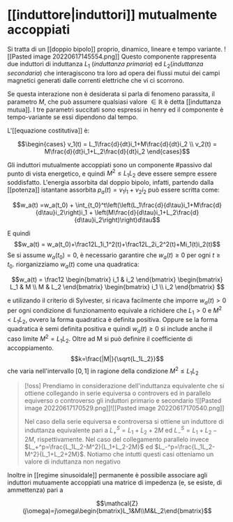 # [[induttore|induttori]] mutualmente accoppiati
Si tratta di un [[doppio bipolo]] proprio, dinamico, lineare e tempo variante.
 ![[Pasted image 20220617145554.png]]
 Questo componente rappresenta due induttori di induttanza $L_1$ (*induttanza primaria*) ed $L_2$(*induttanza secondaria*) che interagiscono tra loro ad opera dei flussi mutui dei campi magnetici generati dalle correnti elettriche che vi ci scorrono.
 
 Se questa interazione non è desiderata si parla di fenomeno parassita, il parametro $M$, che può assumere qualsiasi valore $\in \mathbb{R}$ è detta [[induttanza mutua]]. I tre parametri succitati sono espressi in henry ed il componente è tempo-variante se essi dipendono dal tempo.
 
 L'[[equazione costitutiva]] è:
 
$$\begin{cases}
	v_1(t) = L_1\frac{d}{dt}i_1+M\frac{d}{dt}i_2 \\
	v_2(t) = M\frac{d}{dt}i_1+L_2\frac{d}{dt}i_2
\end{cases}$$

Gli induttori mutualmente accoppiati sono un componente #passivo dal punto di vista energetico, e quindi $M^2\leq L_1L_2$ deve essere sempre essere soddisfatto.
L'energia assorbita dal doppio bipolo, infatti, partendo dalla [[potenza]] istantane assorbita $p_a(t) = v_1i_1+v_2i_2$ può essere scritta come:

$$w_a(t) =w_a(t_0) + \int_{t_0}^t\left(\left(L_1\frac{d}{d\tau}i_1+M\frac{d}{d\tau}i_2\right)i_1 + \left(M\frac{d}{d\tau}i_1+L_2\frac{d}{d\tau}i_2\right)\right)d\tau$$

E quindi
$$w_a(t) = w_a(t_0)+\frac12L_1i_1^2(t)+\frac12L_2i_2^2(t)+Mi_1(t)i_2(t)$$
Se si assume $w_a(t_0) = 0$, è necessario garantire che $w_a(t) \geq 0$ per ogni $t\geq t_0$. riorganizziamo $w_a(t)$ come una quadratica:

$$w_a(t) = \frac12
	\begin{bmatrix}
	i_1 & i_2
	\end{bmatrix}
	\begin{bmatrix}
	L_1 & M \\
	M & L_2
	\end{bmatrix}
	\begin{bmatrix}
	i_1 \\
	i_2
	\end{bmatrix}
$$

e utilizando il criterio di Sylvester, si ricava facilmente che imporre $w_a(t)>0$ per ogni condizione di funzionamento equivale a richidere che $L_1 > 0$ e $M^2 < L_1L_2$, ovvero la forma quadratica è definita positiva. Oppure se la forma quadratica è semi definita positiva e quindi $w_a(t) \geq 0$ si include anche il caso limite $M^2 = L_1L_2$.
Oltre ad M si può definire il coefficiente di accoppiamento.
$$k=\frac{|M|}{\sqrt{L_1L_2}}$$ che varia nell'intervallo $[0, 1]$ in ragione della condizione $M^2\leq L_1L_2$

>[!oss]
>Prendiamo in considerazione dell'induttanza equivalente che si ottiene collegando in serie equiversa o controvers ed in parallelo equiverso o controverso gli induttori primario e secondario
![[Pasted image 20220617170529.png]]![[Pasted image 20220617170540.png]]
>
>Nel caso della serie equiversa e controversa si ottiene un induttore di induttanza equivalente pari a 
>$L_+^S =L_1+L_2+2M$ ed $L_-^S=L_1+L_2-2M$, rispettivamente.
>Nel caso del collegamento parallelo invece $L_+^p=\frac{L_1L_2-M^2}{L_1+L_2-2M}$ ed $L_-^p=\frac{L_1L_2-M^2}{L_1+L_2+2M}$.
>Notiamo che intutti questi casi otteniamo un valore di induttanza non negativo


Inoltre in [[regime sinusoidale]] permanente è possibile associare agli induttori mutuamente accoppiati una matrice di impedenza (e, se esiste, di ammettenza) pari a

$$\mathcal{Z}(j\omega)=j\omega\begin{bmatrix}L_1&M\\M&L_2\end{bmatrix}$$

